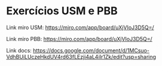 # Exercícios USM e PBB

Link miro USM: https://miro.com/app/board/uXjVIoJ3D5Q=/

Link miro PBB: https://miro.com/app/board/uXjVIoJ3D5Q=/

Link docs: https://docs.google.com/document/d/1MCsuo-VdhBUiLUczeHkdUV4rd63fLEzji4aL4iIr1Zk/edit?usp=sharing
